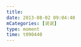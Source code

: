 ```yaml
---
title: 
date: 2013-08-02 09:04:40
mCategories: [说说]
type: moment
time: t090440
---
```


<div id="pics-20130802090440"></div>

<script src="/lib/moment/pics.js"></script>
<script>
var data = [
    {"link": "2013-08-02_000000.jpeg", "type": "shuoshuo"}
];
picsRender(data, "pics-20130802090440");
</script>
